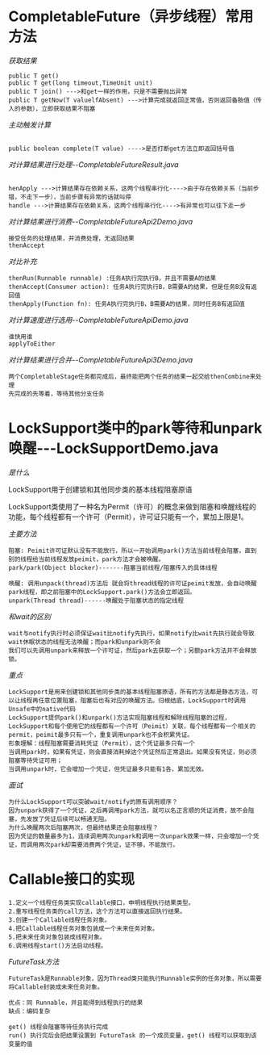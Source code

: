 # CompletableFuture（异步线程）常用方法

_获取结果_

```
public T get()
public T get(long timeout,TimeUnit unit)
public T join() --->和get一样的作用，只是不需要抛出异常
public T getNow(T valuelfAbsent) --->计算完成就返回正常值，否则返回备胎值（传入的参数），立即获取结果不阻塞

```

_主动触发计算_

```

public boolean complete(T value) ---->是否打断get方法立即返回括号值

```

_对计算结果进行处理--CompletableFutureResult.java_

```angular2html

henApply --->计算结果存在依赖关系，这两个线程串行化---->由于存在依赖关系（当前步错，不走下一步），当前步骤有异常的话就叫停
handle --->计算结果存在依赖关系，这两个线程串行化---->有异常也可以往下走一步

```

_对计算结果进行消费--CompletableFutureApi2Demo.java_

```angular2html
接受任务的处理结果，并消费处理，无返回结果
thenAccept
```

_对比补充_

```angular2html
thenRun(Runnable runnable) :任务A执行完执行B，并且不需要A的结果
thenAccept(Consumer action): 任务A执行完执行B，B需要A的结果，但是任务B没有返回值
thenApply(Function fn): 任务A执行完执行B，B需要A的结果，同时任务B有返回值
```

_对计算速度进行选用--CompletableFutureApiDemo.java_

```angular2html
谁快用谁
applyToEither
```

_对计算结果进行合并--CompletableFutureApi3Demo.java_

```angular2html
两个CompletableStage任务都完成后，最终能把两个任务的结果一起交给thenCombine来处理
先完成的先等着，等待其他分支任务
```

# LockSupport类中的park等待和unpark唤醒---LockSupportDemo.java

_是什么_

LockSupport用于创建锁和其他同步类的基本线程阻塞原语

LockSupport类使用了一种名为Permit（许可）的概念来做到阻塞和唤醒线程的功能，每个线程都有一个许可（Permit），许可证只能有一个，累加上限是1。

_主要方法_

    阻塞: Peimit许可证默认没有不能放行，所以一开始调用park()方法当前线程会阻塞，直到别的线程给当前线程发放peimit，park方法才会被唤醒。
    park/park(Object blocker)-------阻塞当前线程/阻塞传入的具体线程

    唤醒: 调用unpack(thread)方法后 就会将thread线程的许可证peimit发放，会自动唤醒park线程，即之前阻塞中的LockSupport.park()方法会立即返回。
    unpark(Thread thread)------唤醒处于阻塞状态的指定线程


_和wait的区别_

    wait与notify执行时必须保证wait比notify先执行，如果notify比wait先执行就会导致wait休眠状态的线程无法唤醒；而park和unpark则不会
    我们可以先调用unpark来释放一个许可证，然后park去获取一个；另额park方法并不会释放锁。

_重点_

    LockSupport是用来创建锁和其他同步类的基本线程阻塞原语，所有的方法都是静态方法，可以让线程再任意位置阻塞，阻塞后也有对应的唤醒方法。归根结底，LockSupport时调用Unsafe中的native代码
    LockSupport提供park()和unpark()方法实现阻塞线程和解除线程阻塞的过程，LockSupport和每个使用它的线程都有一个许可（Peimit）关联，每个线程都有一个相关的permit，peimit最多只有一个，重复调用unpark也不会积累凭证。
    形象理解：线程阻塞需要消耗凭证（Permit），这个凭证最多只有一个
    当调用park时，如果有凭证，则会直接消耗掉这个凭证然后正常退出。如果没有凭证，则必须阻塞等待凭证可用；
    当调用unpark时，它会增加一个凭证，但凭证最多只能有1各，累加无效。

_面试_

    为什么LockSupport可以突破wait/notify的原有调用顺序？
    因为unpark获得了一个凭证，之后再调用park方法，就可以名正言顺的凭证消费，故不会阻塞，先发放了凭证后续可以畅通无阻。
    为什么唤醒两次后阻塞两次，但最终结果还会阻塞线程？
    因为凭证的数量最多为1，连续调用两次unpark和调用一次unpark效果一样，只会增加一个凭证，而调用两次park却需要消费两个凭证，证不够，不能放行。

# Callable接口的实现

```angular2html
1.定义一个线程任务类实现callable接口，申明线程执行结果类型。
2.重写线程任务类的call方法，这个方法可以直接返回执行结果。
3.创建一个Callable线程任务对象。
4.把Callable线程任务对象包装成一个未来任务对象。
5.把未来任务对象包装成线程对象。
6.调用线程start()方法启动线程。
```

_FutureTask方法_

```angular2html
FutureTask是Runnable对象，因为Thread类只能执行Runnable实例的任务对象，所以需要将Callable封装成未来任务对象。

优点：同 Runnable，并且能得到线程执行的结果
缺点：编码复杂

get() 线程会阻塞等待任务执行完成
run() 执行完后会把结果设置到 FutureTask 的一个成员变量，get() 线程可以获取到该变量的值
```


